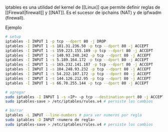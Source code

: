 iptables es una utilidad del kernel de [[Linux]] que permite definir reglas de [[Firewall|firewall]] y [[NAT]]. Es el sucesor de ipchains (NAT) y de ipfwadm (firewall).

Ejemplo 
```sh
# setup
iptables -I INPUT 1 -p tcp --dport 80 -j DROP
iptables -I INPUT 1 -s 181.31.236.50 -p tcp --dport 80 -j ACCEPT
iptables -I INPUT 1 -s 159.223.155.189 -p tcp --dport 80 -j ACCEPT
iptables -I INPUT 1 -s 140.93.240.242 -p tcp --dport 80 -j ACCEPT
iptables -I INPUT 1 -s 5.189.164.172 -p tcp --dport 80 -j ACCEPT
iptables -I INPUT 1 -s 165.232.141.187 -p tcp --dport 80 -j ACCEPT
iptables -I INPUT 1 -s 104.248.93.232 -p tcp --dport 80 -j ACCEPT
iptables -I INPUT 1 -s 54.232.107.172 -p tcp --dport 80 -j ACCEPT
iptables -I INPUT 1 -s 144.126.212.95 -p tcp --dport 80 -j ACCEPT
iptables -I INPUT 1 -s 66.70.255.144 -p tcp --dport 80 -j ACCEPT

# agregar
sudo iptables -I INPUT 1 -s <IP> -p tcp --destination-port 80 -j ACCEPT
sudo iptables-save > /etc/iptables/rules.v4 # persiste los cambios

# borrar
iptables -L INPUT --line-numbers # para ver numeros por regla
sudo iptables -D INPUT <numero de regla>
sudo iptables-save > /etc/iptables/rules.v4 # persiste los cambios
```